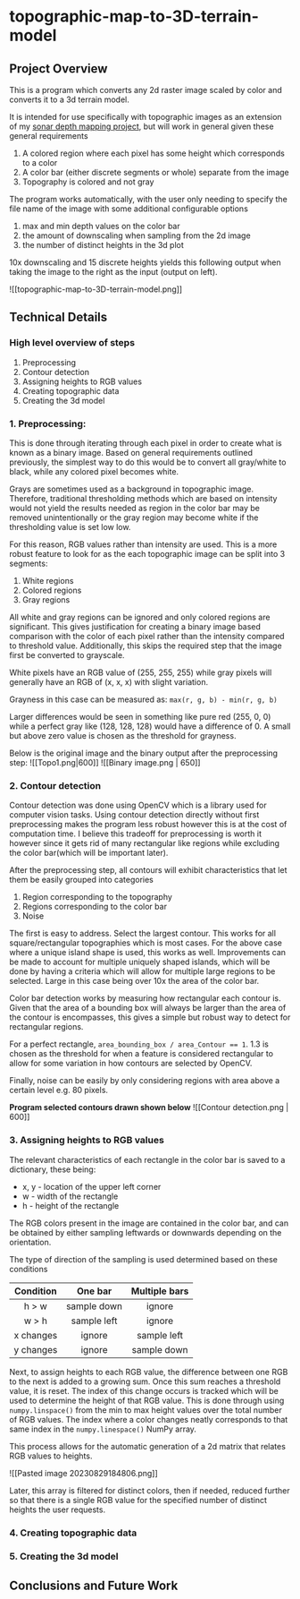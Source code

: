 # topographic-map-to-3D-terrain-model
 

## Project Overview

This is a program which converts any 2d raster image scaled by color and converts it to a 3d terrain model. 

It is intended for use specifically with topographic images as an extension of my [sonar depth mapping project](https://github.com/georgelin-eng/Sonar-Depth-Mapping-System/tree/main), but will work in general given these general requirements

1. A colored region where each pixel has some height which corresponds to a color
2. A color bar (either discrete segments or whole) separate from the image
3. Topography is colored and not gray

The program works automatically, with the user only needing to specify the file name of the image with some additional configurable options 
1. max and min depth values on the color bar
2. the amount of downscaling when sampling from the 2d image
3. the number of distinct heights in the 3d plot


10x downscaling and 15 discrete heights yields this following output when taking the image to the right as the input (output on left).

![[topographic-map-to-3D-terrain-model.png]]
## Technical Details

### High level overview of steps
1. Preprocessing
2. Contour detection
3. Assigning heights to RGB values
4. Creating topographic data
5. Creating the 3d model

### 1. Preprocessing:
This is done through iterating through each pixel in order to create what is known as a binary image. Based on general requirements outlined previously, the simplest way to do this would be to convert all gray/white to black, while any colored pixel becomes white. 

Grays are sometimes used as a background in topographic image. Therefore, traditional thresholding methods which are based on intensity would not yield the results needed as region in the color bar may be removed unintentionally or the gray region may become white if the thresholding value is set low low.

For this reason, RGB values rather than intensity are used. This is a more robust feature to look for as the each topographic image can be split into 3 segments:
1. White regions
2. Colored regions
3. Gray regions

All white and gray regions can be ignored and only colored regions are significant. This gives justification for creating a binary image based comparison with the color of each pixel rather than the intensity compared to threshold value. Additionally, this skips the required step that the image first be converted to grayscale.

White pixels have an RGB value of (255, 255, 255) while gray pixels will generally have an RGB of (x, x, x) with slight variation. 

Grayness in this case can be measured as: `max(r, g, b) - min(r, g, b)`

Larger differences would be seen in something like pure red (255, 0, 0) while a perfect gray like (128, 128, 128) would have a difference of 0. A small but above zero value is chosen as the threshold for grayness. 


Below is the original image and the binary output after the preprocessing step: 
![[Topo1.png|600]]
![[Binary image.png | 650]]



### 2. Contour detection
Contour detection was done using OpenCV which is a library used for computer vision tasks. Using contour detection directly without first preprocessing makes the program less robust however this is at the cost of computation time. I believe this tradeoff for preprocessing is worth it however since it gets rid of many rectangular like regions while excluding the color bar(which will be important later). 

After the preprocessing step, all contours will exhibit characteristics that let them be easily grouped into categories
1. Region corresponding to the topography
2. Regions corresponding to the color bar
3. Noise

The first is easy to address. Select the largest contour. This works for all square/rectangular topographies which is most cases. For the above case where a unique island shape is used, this works as well. 
Improvements can be made to account for multiple uniquely shaped islands, which will be done by having a criteria which will allow for multiple large regions to be selected. Large in this case being over 10x the area of the color bar.

Color bar detection works by measuring how rectangular each contour is. Given that the area of a bounding box will always be larger than the area of the contour is encompasses, this gives a simple but robust way to detect for rectangular regions. 

For a perfect rectangle, `area_bounding_box / area_Contour == 1`. 1.3 is chosen as the threshold for when a feature is considered rectangular to allow for some variation in how contours are selected by OpenCV. 

Finally, noise can be easily by only considering regions with area above a certain level e.g. 80 pixels. 


**Program selected contours drawn shown below**
![[Contour detection.png | 600]]

### 3. Assigning heights to RGB values

The relevant characteristics of each rectangle in the color bar is saved to a dictionary, these being:
- x, y - location of the upper left corner
- w - width of the rectangle
- h - height of the rectangle

The RGB colors present in the image are contained in the color bar, and can be obtained by either sampling leftwards or downwards depending on the orientation. 

The type of direction of the sampling is used determined based on these conditions

| Condition |   One bar   | Multiple bars |
|:---------:|:-----------:|:-------------:|
|   h > w   | sample down |    ignore     | 
|   w > h   | sample left |    ignore     |
| x changes |   ignore    |  sample left  |
| y changes |   ignore    |  sample down  |

Next, to assign heights to each RGB value, the difference between one RGB to the next is added to a growing sum. Once this sum reaches a threshold value, it is reset. The index of this change occurs is tracked which will be used to determine the height of that RGB value. This is done through using `numpy.linspace()` from the min to max height values over the total number of RGB values. The index where a color changes neatly corresponds to that same index in the `numpy.linespace()` NumPy array. 

This process allows for the automatic generation of a 2d matrix that relates RGB values to heights.

![[Pasted image 20230829184806.png]]

Later, this array is filtered for distinct colors, then if needed, reduced further so that there is a single RGB value for the specified number of distinct heights the user requests. 

### 4. Creating topographic data





### 5. Creating the 3d model




## Conclusions and Future Work
